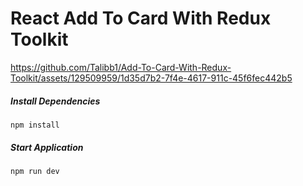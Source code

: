# React Add To Card With Redux Toolkit

https://github.com/Talibb1/Add-To-Card-With-Redux-Toolkit/assets/129509959/1d35d7b2-7f4e-4617-911c-45f6fec442b5

##### Install Dependencies
```ssh
npm install
```
##### Start Application
```ssh
npm run dev
```
